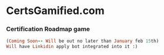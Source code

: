# CertsGamified.com

### Certification Roadmap game

 
 ```ruby
(Coming Soon-- Will be out no later than January feb 15th)
Will have Linkidin apply bot integrated into it :)
```



